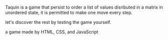 Taquin is a game that persist to order a list of values disributed in a matrix in unordered state,
it is permitted to make one move every step.

let's discover the rest by testing the game yourself.

a game made by HTML, CSS, and JavaScript

